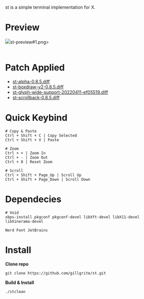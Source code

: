 st is a simple terminal implementation for X.

# **Preview**
<img src="https://filedn.com/lndsHOIbWNoRqUhvg4xD1oh/rice/st-preview%231.png">st-preview#1.png><br><br>

# **Patch Applied**
+ [st-alpha-0.8.5.diff](https://st.suckless.org/patches/alpha/st-alpha-20220206-0.8.5.diff)
+ [st-boxdraw-v2-0.8.5.diff](https://st.suckless.org/patches/boxdraw/st-boxdraw_v2-0.8.5.diff)
+ [st-glyph-wide-support-20220411-ef05519.diff](https://st.suckless.org/patches/glyph_wide_support/st-glyph-wide-support-20220411-ef05519.diff)
+ [st-scrollback-0.8.5.diff](https://st.suckless.org/patches/scrollback/st-scrollback-0.8.5.diff)

# **Quick Keybind**
```
# Copy & Paste
Ctrl + Shift + C | Copy Selected
Ctrl + Shift + V | Paste

# Zoom
Ctrl + + | Zoom In
Ctrl + - | Zoom Out
Ctrl + 0 | Reset Zoom

# Scroll
Ctrl + Shift + Page_Up | Scroll Up
Ctrl + Shift + Page_Down | Scroll Down
```

# Dependecies

```
# Void
xbps-install pkgconf pkgconf-devel libXft-devel libX11-devel libXinerama-devel
```
```
Nerd Font JetBrains
```
# Install
**Clone repo**
```
git clone https://github.com/gillgrite/st.git
```
**Build & Install**

```
./stclean
```


